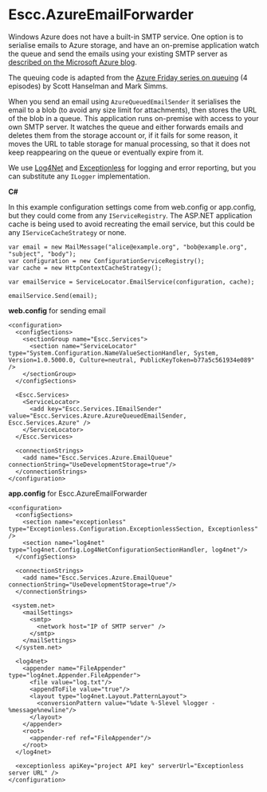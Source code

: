 Escc.AzureEmailForwarder
========================

Windows Azure does not have a built-in SMTP service. One option is to serialise emails to Azure storage, and have an on-premise application watch the queue and send the emails using your existing SMTP server as [described on the Microsoft Azure blog](http://azure.microsoft.com/blog/2010/10/08/adoption-program-insights-sending-emails-from-windows-azure-part-1-of-2/).

The queuing code is adapted from the [Azure Friday series on queuing](http://channel9.msdn.com/Shows/Azure-Friday/Azure-Queues-101-Basics-of-Queues-with-Mark-Simms) (4 episodes) by Scott Hanselman and Mark Simms. 

When you send an email using `AzureQueuedEmailSender` it serialises the email to a blob (to avoid any size limit for attachments), then stores the URL of the blob in a queue. This application runs on-premise with access to your own SMTP server. It watches the queue and either forwards emails and deletes them from the storage account or, if it fails for some reason, it moves the URL to table storage for manual processing, so that it does not keep reappearing on the queue or eventually expire from it. 

We use [Log4Net](http://logging.apache.org/log4net/) and [Exceptionless](http://exceptionless.com/) for logging and error reporting, but you can substitute any `ILogger` implementation.

**C#** 

 In this example configuration settings come from web.config or app.config, but they could come from any `IServiceRegistry`. The ASP.NET application cache is being used to avoid recreating the email service, but this could be any `IServiceCacheStrategy` or none.

	var email = new MailMessage("alice@example.org", "bob@example.org", "subject", "body");
	var configuration = new ConfigurationServiceRegistry();
	var cache = new HttpContextCacheStrategy();

	var emailService = ServiceLocator.EmailService(configuration, cache);

    emailService.Send(email); 

**web.config** for sending email

	<configuration>
	  <configSections>
	    <sectionGroup name="Escc.Services">
	      <section name="ServiceLocator" type="System.Configuration.NameValueSectionHandler, System, Version=1.0.5000.0, Culture=neutral, PublicKeyToken=b77a5c561934e089" />
	    </sectionGroup>
	  </configSections>
	  
	  <Escc.Services>
	    <ServiceLocator>
	      <add key="Escc.Services.IEmailSender" value="Escc.Services.Azure.AzureQueuedEmailSender, Escc.Services.Azure" />
	    </ServiceLocator>
	  </Escc.Services>
	
	  <connectionStrings>
	    <add name="Escc.Services.Azure.EmailQueue" connectionString="UseDevelopmentStorage=true"/>
	  </connectionStrings>
	</configuration>

**app.config** for Escc.AzureEmailForwarder

	<configuration>
	  <configSections>
	    <section name="exceptionless" type="Exceptionless.Configuration.ExceptionlessSection, Exceptionless" />
	    <section name="log4net" type="log4net.Config.Log4NetConfigurationSectionHandler, log4net"/>
	  </configSections>

	  <connectionStrings>
	    <add name="Escc.Services.Azure.EmailQueue" connectionString="UseDevelopmentStorage=true"/>
	  </connectionStrings>
	
	 <system.net>
	    <mailSettings>
	      <smtp>
	        <network host="IP of SMTP server" />
	      </smtp>
	    </mailSettings>
	  </system.net>

	  <log4net>
	    <appender name="FileAppender" type="log4net.Appender.FileAppender">
	      <file value="log.txt"/>
	      <appendToFile value="true"/>
	      <layout type="log4net.Layout.PatternLayout">
	        <conversionPattern value="%date %-5level %logger - %message%newline"/>
	      </layout>
	    </appender>
	    <root>
	      <appender-ref ref="FileAppender"/>
	    </root>
	  </log4net>
	
	  <exceptionless apiKey="project API key" serverUrl="Exceptionless server URL" />	
	</configuration>